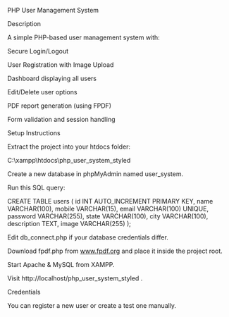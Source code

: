 PHP User Management System 


Description

A simple PHP-based user management system with:

Secure Login/Logout

User Registration with Image Upload

Dashboard displaying all users

Edit/Delete user options

PDF report generation (using FPDF)

Form validation and session handling


Setup Instructions

Extract the project into your htdocs folder:

C:\xampp\htdocs\php_user_system_styled


Create a new database in phpMyAdmin named user_system.

Run this SQL query:

CREATE TABLE users (
  id INT AUTO_INCREMENT PRIMARY KEY,
  name VARCHAR(100),
  mobile VARCHAR(15),
  email VARCHAR(100) UNIQUE,
  password VARCHAR(255),
  state VARCHAR(100),
  city VARCHAR(100),
  description TEXT,
  image VARCHAR(255)
);


Edit db_connect.php if your database credentials differ.

Download fpdf.php from www.fpdf.org
 and place it inside the project root.

Start Apache & MySQL from XAMPP.

Visit http://localhost/php_user_system_styled
.

Credentials

You can register a new user or create a test one manually.
